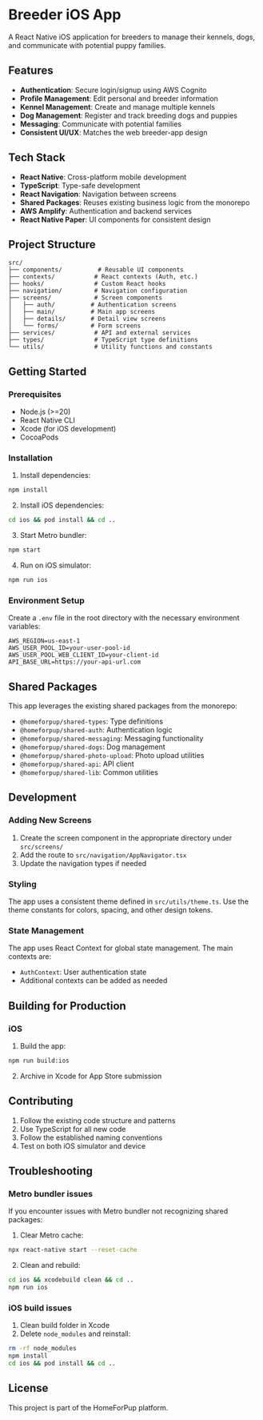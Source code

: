 # Breeder iOS App

A React Native iOS application for breeders to manage their kennels, dogs, and communicate with potential puppy families.

## Features

- **Authentication**: Secure login/signup using AWS Cognito
- **Profile Management**: Edit personal and breeder information
- **Kennel Management**: Create and manage multiple kennels
- **Dog Management**: Register and track breeding dogs and puppies
- **Messaging**: Communicate with potential families
- **Consistent UI/UX**: Matches the web breeder-app design

## Tech Stack

- **React Native**: Cross-platform mobile development
- **TypeScript**: Type-safe development
- **React Navigation**: Navigation between screens
- **Shared Packages**: Reuses existing business logic from the monorepo
- **AWS Amplify**: Authentication and backend services
- **React Native Paper**: UI components for consistent design

## Project Structure

```
src/
├── components/          # Reusable UI components
├── contexts/           # React contexts (Auth, etc.)
├── hooks/              # Custom React hooks
├── navigation/         # Navigation configuration
├── screens/            # Screen components
│   ├── auth/          # Authentication screens
│   ├── main/          # Main app screens
│   ├── details/       # Detail view screens
│   └── forms/         # Form screens
├── services/           # API and external services
├── types/              # TypeScript type definitions
└── utils/              # Utility functions and constants
```

## Getting Started

### Prerequisites

- Node.js (>=20)
- React Native CLI
- Xcode (for iOS development)
- CocoaPods

### Installation

1. Install dependencies:
```bash
npm install
```

2. Install iOS dependencies:
```bash
cd ios && pod install && cd ..
```

3. Start Metro bundler:
```bash
npm start
```

4. Run on iOS simulator:
```bash
npm run ios
```

### Environment Setup

Create a `.env` file in the root directory with the necessary environment variables:

```env
AWS_REGION=us-east-1
AWS_USER_POOL_ID=your-user-pool-id
AWS_USER_POOL_WEB_CLIENT_ID=your-client-id
API_BASE_URL=https://your-api-url.com
```

## Shared Packages

This app leverages the existing shared packages from the monorepo:

- `@homeforpup/shared-types`: Type definitions
- `@homeforpup/shared-auth`: Authentication logic
- `@homeforpup/shared-messaging`: Messaging functionality
- `@homeforpup/shared-dogs`: Dog management
- `@homeforpup/shared-photo-upload`: Photo upload utilities
- `@homeforpup/shared-api`: API client
- `@homeforpup/shared-lib`: Common utilities

## Development

### Adding New Screens

1. Create the screen component in the appropriate directory under `src/screens/`
2. Add the route to `src/navigation/AppNavigator.tsx`
3. Update the navigation types if needed

### Styling

The app uses a consistent theme defined in `src/utils/theme.ts`. Use the theme constants for colors, spacing, and other design tokens.

### State Management

The app uses React Context for global state management. The main contexts are:

- `AuthContext`: User authentication state
- Additional contexts can be added as needed

## Building for Production

### iOS

1. Build the app:
```bash
npm run build:ios
```

2. Archive in Xcode for App Store submission

## Contributing

1. Follow the existing code structure and patterns
2. Use TypeScript for all new code
3. Follow the established naming conventions
4. Test on both iOS simulator and device

## Troubleshooting

### Metro bundler issues

If you encounter issues with Metro bundler not recognizing shared packages:

1. Clear Metro cache:
```bash
npx react-native start --reset-cache
```

2. Clean and rebuild:
```bash
cd ios && xcodebuild clean && cd ..
npm run ios
```

### iOS build issues

1. Clean build folder in Xcode
2. Delete `node_modules` and reinstall:
```bash
rm -rf node_modules
npm install
cd ios && pod install && cd ..
```

## License

This project is part of the HomeForPup platform.